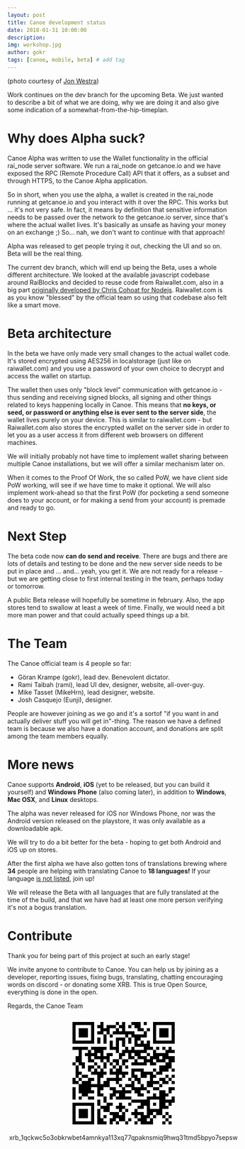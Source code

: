 ```yaml
---
layout: post
title: Canoe development status 
date: 2018-01-31 10:00:00
description: 
img: workshop.jpg  
author: gokr 
tags: [canoe, mobile, beta] # add tag
---
```


(photo courtesy of [Jon Westra](https://www.flickr.com/photos/jonwestra78/))

Work continues on the dev branch for the upcoming Beta. We just wanted to describe a bit of what we are doing, why we are doing it and also give some indication of a somewhat-from-the-hip-timeplan.

<!--more-->

# Why does Alpha suck?
Canoe Alpha was written to use the Wallet functionality in the official rai\_node server software. We run a rai\_node on getcanoe.io and we have exposed the RPC (Remote Procedure Call) API that it offers, as a subset and through HTTPS, to the Canoe Alpha application.

So in short, when you use the alpha, a wallet is created in the rai\_node running at getcanoe.io and you interact with it over the RPC. This works but ... it's not very safe. In fact, it means by definition that sensitive information needs to be passed over the network to the getcanoe.io server, since that's where the actual wallet lives. It's basically as unsafe as having your money on an exchange ;) So... nah, we don't want to continue with that approach!

Alpha was released to get people trying it out, checking the UI and so on. Beta will be the real thing.

The current dev branch, which will end up being the Beta, uses a whole different architecture. We looked at the available javascript codebase around RaiBlocks and decided to reuse code from Raiwallet.com, also in a big part [originally developed by Chris Cohoat for Nodejs](https://github.com/chriscohoat/rai-wallet). Raiwallet.com is as you know "blessed" by the official team so using that codebase also felt like a smart move.

# Beta architecture
In the beta we have only made very small changes to the actual wallet code. It's stored encrypted using AES256 in localstorage (just like on raiwallet.com) and you use a password of your own choice to decrypt and access the wallet on startup.

The wallet then uses only "block level" communication with getcanoe.io - thus sending and receiving signed blocks, all signing and other things related to keys happening locally in Canoe. This means that **no keys, or seed, or password or anything else is ever sent to the server side**, the wallet lives purely on your device. This is similar to raiwallet.com - but Raiwallet.com also stores the encrypted wallet on the server side in order to let you as a user access it from different web browsers on different machines.

We will initially probably not have time to implement wallet sharing between multiple Canoe installations, but we will offer a similar mechanism later on.

When it comes to the Proof Of Work, the so called PoW, we have client side PoW working, will see if we have time to make it optional. We will also implement work-ahead so that the first PoW (for pocketing a send someone does to your account, or for making a send from your account) is premade and ready to go.

# Next Step
The beta code now **can do send and receive**. There are bugs and there are lots of details and testing to be done and the new server side needs to be put in place and ... and... yeah, you get it. We are not ready for a release - but we are getting close to first internal testing in the team, perhaps today or tomorrow.

A public Beta release will hopefully be sometime in february. Also, the app stores tend to swallow at least a week of time. Finally, we would need a bit more man power and that could actually speed things up a bit.

# The Team
The Canoe official team is 4 people so far:

- Göran Krampe (gokr), lead dev. Benevolent dictator.
- Rami Taibah (rami), lead UI dev, designer, website, all-over-guy.
- Mike Tasset (MikeHrn), lead designer, website.
- Josh Casquejo (Eunji), designer.

People are however joining as we go and it's a sortof "if you want in and actually deliver stuff you will get in"-thing. The reason we have a defined team is because we also have a donation account, and donations are split among the team members equally.

# More news
Canoe supports **Android**, **iOS** (yet to be released, but you can build it yourself) and **Windows Phone** (also coming later), in addition to **Windows**, **Mac OSX**, and **Linux** desktops.

The alpha was never released for iOS nor Windows Phone, nor was the Android version released on the playstore, it was only available as a downloadable apk.

We will try to do a bit better for the beta - hoping to get both Android and iOS up on stores.

After the first alpha we have also gotten tons of translations brewing where **34** people are helping with translating Canoe to **18 languages!** If your language [is not listed](https://poeditor.com/join/project/cnSZa85DRN), join up!

We will release the Beta with all languages that are fully translated at the time of the build, and that we have had at least one more person verifying it's not a bogus translation.

# Contribute
Thank you for being part of this project at such an early stage!

We invite anyone to contribute to Canoe. You can help us by joining as a developer, reporting issues, fixing bugs, translating, chatting encouraging words on discord - or donating some XRB. This is true Open Source, everything is done in the open.

Regards, the Canoe Team

<div style="margin: auto; width: 100%; padding: 10px">
<img src="/assets/img/donate.png" style="display: block;margin-left: auto;margin-right: auto;"/><br>
<div style="display:flex;align-items:center;justify-content:center;">
<bold>xrb_1qckwc5o3obkrwbet4amnkya113xq77qpaknsmiq9hwq31tmd5bpyo7sepsw</bold>
</div>
</div>
